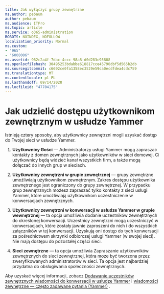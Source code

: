 ```yaml
---
title: Jak wyłączyć grupy zewnętrzne
ms.author: pebaum
author: pebaum
ms.audience: ITPro
ms.topic: article
ms.service: o365-administration
ROBOTS: NOINDEX, NOFOLLOW
localization_priority: Normal
ms.custom:
- "965"
- "6000006"
ms.assetid: 962c2a4f-7dac-4ccc-98a8-d0d283c95808
ms.openlocfilehash: 30495253bdabbe618817cce45790dbf5d565b2db
ms.sourcegitcommit: c6692ce0fa1358ec3529e59ca0ecdfdea4cdc759
ms.translationtype: MT
ms.contentlocale: pl-PL
ms.lasthandoff: 09/14/2020
ms.locfileid: "47704175"
---
```

# <a name="how-to-give-access-to-external-users-in-yammer"></a>Jak udzielić dostępu użytkownikom zewnętrznym w usłudze Yammer

Istnieją cztery sposoby, aby użytkownicy zewnętrzni mogli uzyskać dostęp do Twojej sieci w usłudze Yammer.
  
1. **Użytkownicy Gości** — Administratorzy usługi Yammer mogą zapraszać kontakty z domen zewnętrznych jako użytkowników w sieci domowej. Ci użytkownicy będą widzieć kanał wszystkich firm, a także mogą dołączać do innych grup w sieciach.

2. **Użytkownicy zewnętrzni w grupie zewnętrznej** — grupy zewnętrzne umożliwiają użytkownikom zewnętrznym. Zakres dostępu użytkownika zewnętrznego jest ograniczony do grupy zewnętrznej. W przypadku grup zewnętrznych możesz zapraszać tylko kontakty z sieci usługi Yammer, które umożliwiają użytkownikom uczestniczenie w konwersacjach zewnętrznych.

3. **Użytkownicy zewnętrzni w konwersacji w usłudze Yammer w grupie wewnętrznej** — ta opcja umożliwia dodanie uczestników zewnętrznych do określonej konwersacji. Uczestnicy zewnętrzni mogą uczestniczyć w konwersacjach, które zostały jawnie zaproszeni do nich i do wszystkich załączników w tej konwersacji. Uzyskują oni dostęp do tych konwersacji za pośrednictwem skrzynki odbiorczej usługi Yammer (w swojej sieci). Nie mają dostępu do pozostałej części sieci.

4. **Sieci zewnętrzne** — ta opcja umożliwia Zapraszanie użytkowników zewnętrznych do sieci zewnętrznej, która może być tworzona przez zweryfikowanych administratorów w sieci. Ta opcja jest najbardziej przydatna do obsługiwania społeczności zewnętrznych.

Aby uzyskać więcej informacji, zobacz [Dodawanie uczestników zewnętrznych wiadomości do konwersacji w usłudze Yammer](https://docs.microsoft.com/yammer/work-with-external-users/add-external-participants) i [wiadomości zewnętrzne — często zadawane pytania (Yammer)](https://docs.microsoft.com/yammer/work-with-external-users/external-messaging-faq) .
  